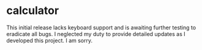 # calculator
This initial release lacks keyboard support and is awaiting further testing to eradicate all bugs. 
I neglected my duty to provide detailed updates as I developed this project. I am sorry.
